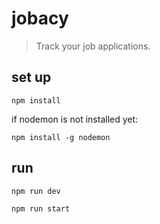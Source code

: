 # jobacy

> Track your job applications.

## set up

```shell
npm install
```

if nodemon is not installed yet:
```shell
npm install -g nodemon
```

## run

```shell
npm run dev
```

```shell
npm run start
```
